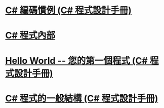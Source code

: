 # [C# 編碼慣例 (C# 程式設計手冊)](coding-conventions.md)
# [C# 程式內部](index.md)
# [Hello World -- 您的第一個程式 (C# 程式設計手冊)](hello-world-your-first-program.md)
# [C# 程式的一般結構 (C# 程式設計手冊)](general-structure-of-a-csharp-program.md)
